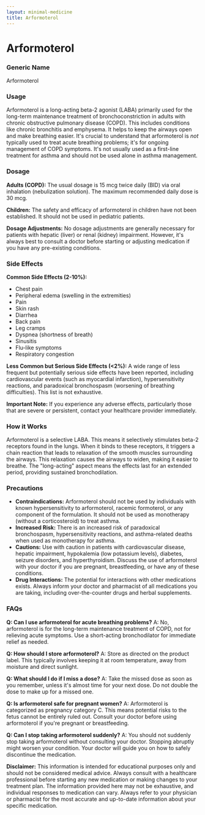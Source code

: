 ```yaml
---
layout: minimal-medicine
title: Arformoterol
---
```


# Arformoterol
### Generic Name
Arformoterol

### Usage

Arformoterol is a long-acting beta-2 agonist (LABA) primarily used for the long-term maintenance treatment of bronchoconstriction in adults with chronic obstructive pulmonary disease (COPD).  This includes conditions like chronic bronchitis and emphysema.  It helps to keep the airways open and make breathing easier.  It's crucial to understand that arformoterol is *not* typically used to treat acute breathing problems; it's for ongoing management of COPD symptoms.  It's not usually used as a first-line treatment for asthma and should not be used alone in asthma management.


### Dosage

**Adults (COPD):** The usual dosage is 15 mcg twice daily (BID) via oral inhalation (nebulization solution). The maximum recommended daily dose is 30 mcg.

**Children:** The safety and efficacy of arformoterol in children have not been established.  It should not be used in pediatric patients.

**Dosage Adjustments:**  No dosage adjustments are generally necessary for patients with hepatic (liver) or renal (kidney) impairment. However, it's always best to consult a doctor before starting or adjusting medication if you have any pre-existing conditions.


### Side Effects

**Common Side Effects (2-10%):**

* Chest pain
* Peripheral edema (swelling in the extremities)
* Pain
* Skin rash
* Diarrhea
* Back pain
* Leg cramps
* Dyspnea (shortness of breath)
* Sinusitis
* Flu-like symptoms
* Respiratory congestion

**Less Common but Serious Side Effects (<2%):**  A wide range of less frequent but potentially serious side effects have been reported, including cardiovascular events (such as myocardial infarction),  hypersensitivity reactions, and paradoxical bronchospasm (worsening of breathing difficulties).  This list is not exhaustive.

**Important Note:** If you experience any adverse effects, particularly those that are severe or persistent, contact your healthcare provider immediately.


### How it Works

Arformoterol is a selective LABA.  This means it selectively stimulates beta-2 receptors found in the lungs.  When it binds to these receptors, it triggers a chain reaction that leads to relaxation of the smooth muscles surrounding the airways. This relaxation causes the airways to widen, making it easier to breathe.  The "long-acting" aspect means the effects last for an extended period, providing sustained bronchodilation.


### Precautions

* **Contraindications:** Arformoterol should not be used by individuals with known hypersensitivity to arformoterol, racemic formoterol, or any component of the formulation.  It should not be used as monotherapy (without a corticosteroid) to treat asthma.
* **Increased Risk:**  There is an increased risk of paradoxical bronchospasm, hypersensitivity reactions, and asthma-related deaths when used as monotherapy for asthma.
* **Cautions:**  Use with caution in patients with cardiovascular disease, hepatic impairment, hypokalemia (low potassium levels), diabetes, seizure disorders, and hyperthyroidism.  Discuss the use of arformoterol with your doctor if you are pregnant, breastfeeding, or have any of these conditions.
* **Drug Interactions:**  The potential for interactions with other medications exists. Always inform your doctor and pharmacist of all medications you are taking, including over-the-counter drugs and herbal supplements.

### FAQs

**Q: Can I use arformoterol for acute breathing problems?**
A: No, arformoterol is for the long-term maintenance treatment of COPD, not for relieving acute symptoms. Use a short-acting bronchodilator for immediate relief as needed.

**Q: How should I store arformoterol?**
A: Store as directed on the product label.  This typically involves keeping it at room temperature, away from moisture and direct sunlight.

**Q: What should I do if I miss a dose?**
A: Take the missed dose as soon as you remember, unless it's almost time for your next dose. Do not double the dose to make up for a missed one.

**Q: Is arformoterol safe for pregnant women?**
A: Arformoterol is categorized as pregnancy category C. This means potential risks to the fetus cannot be entirely ruled out. Consult your doctor before using arformoterol if you're pregnant or breastfeeding.

**Q: Can I stop taking arformoterol suddenly?**
A: You should not suddenly stop taking arformoterol without consulting your doctor.  Stopping abruptly might worsen your condition.  Your doctor will guide you on how to safely discontinue the medication.


**Disclaimer:** This information is intended for educational purposes only and should not be considered medical advice.  Always consult with a healthcare professional before starting any new medication or making changes to your treatment plan.  The information provided here may not be exhaustive, and individual responses to medication can vary.  Always refer to your physician or pharmacist for the most accurate and up-to-date information about your specific medication.
